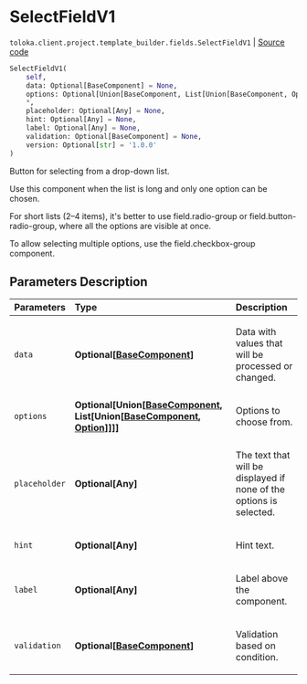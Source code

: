 # SelectFieldV1
`toloka.client.project.template_builder.fields.SelectFieldV1` | [Source code](https://github.com/Toloka/toloka-kit/blob/v1.0.2/src/client/project/template_builder/fields.py#L452)

```python
SelectFieldV1(
    self,
    data: Optional[BaseComponent] = None,
    options: Optional[Union[BaseComponent, List[Union[BaseComponent, Option]]]] = None,
    *,
    placeholder: Optional[Any] = None,
    hint: Optional[Any] = None,
    label: Optional[Any] = None,
    validation: Optional[BaseComponent] = None,
    version: Optional[str] = '1.0.0'
)
```

Button for selecting from a drop-down list.


Use this component when the list is long and only one option can be chosen.

For short lists (2–4 items), it's better to use field.radio-group or field.button-radio-group, where all the
options are visible at once.

To allow selecting multiple options, use the field.checkbox-group component.

## Parameters Description

| Parameters | Type | Description |
| :----------| :----| :-----------|
`data`|**Optional\[[BaseComponent](toloka.client.project.template_builder.base.BaseComponent.md)\]**|<p>Data with values that will be processed or changed.</p>
`options`|**Optional\[Union\[[BaseComponent](toloka.client.project.template_builder.base.BaseComponent.md), List\[Union\[[BaseComponent](toloka.client.project.template_builder.base.BaseComponent.md), [Option](toloka.client.project.template_builder.fields.SelectFieldV1.Option.md)\]\]\]\]**|<p>Options to choose from.</p>
`placeholder`|**Optional\[Any\]**|<p>The text that will be displayed if none of the options is selected.</p>
`hint`|**Optional\[Any\]**|<p>Hint text.</p>
`label`|**Optional\[Any\]**|<p>Label above the component.</p>
`validation`|**Optional\[[BaseComponent](toloka.client.project.template_builder.base.BaseComponent.md)\]**|<p>Validation based on condition.</p>
